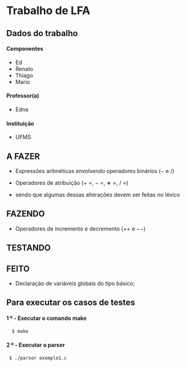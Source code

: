 # Trabalho de LFA

## Dados do trabalho
#### Componentes
 * Ed
 * Renato
 * Thiago
 * Mario
#### Professor(a)
 * Edna
#### Instituição
 * UFMS


## A FAZER
 * Expressões aritméticas envolvendo operadores binários (− e /)

 * Operadores de atribuição (+ =, − =, ∗ =, / =)
  * sendo que algumas dessas alterações devem ser feitas no léxico 


## FAZENDO
 * Operadores de incremento e decremento (++ e −−)
 
## TESTANDO

## FEITO
 * Declaração de variáveis globais do tipo básico;    
## Para executar os casos de testes

#### 1 º - Executar o comando make
```bash
  $ make
 ```

 #### 2 º - Executar o parser
 ```bash
  $ ./parser exemplo1.c
 ```